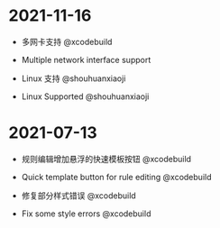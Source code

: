 # 2021-11-16
- 多网卡支持 @xcodebuild
- Multiple network interface support

- Linux 支持 @shouhuanxiaoji
- Linux Supported @shouhuanxiaoji
# 2021-07-13

- 规则编辑增加悬浮的快速模板按钮 @xcodebuild
- Quick template button for rule editing @xcodebuild

- 修复部分样式错误 @xcodebuild
- Fix some style errors @xcodebuild

 